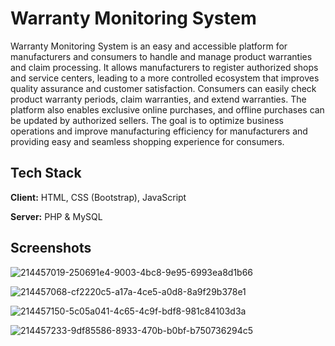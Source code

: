 # Warranty Monitoring System

Warranty Monitoring System is an easy and accessible platform for manufacturers and consumers to handle and manage product warranties and claim processing. It allows manufacturers to register authorized shops and service centers, leading to a more controlled ecosystem that improves quality assurance and customer satisfaction. Consumers can easily check product warranty periods, claim warranties, and extend warranties. The platform also enables exclusive online purchases, and offline purchases can be updated by authorized sellers. The goal is to optimize business operations and improve manufacturing efficiency for manufacturers and providing easy and seamless shopping experience for consumers.

## Tech Stack

**Client:** HTML, CSS (Bootstrap), JavaScript

**Server:** PHP & MySQL

## Screenshots

![214457019-250691e4-9003-4bc8-9e95-6993ea8d1b66](https://user-images.githubusercontent.com/76850547/214466700-11611670-3e6f-4cf6-b4db-1cfd68988fcc.png)

![214457068-cf2220c5-a17a-4ce5-a0d8-8a9f29b378e1](https://user-images.githubusercontent.com/76850547/214466718-23b99656-11a1-4624-ada3-d0f23e2f7924.png)

![214457150-5c05a041-4c65-4c9f-bdf8-981c84103d3a](https://user-images.githubusercontent.com/76850547/214466738-bd16d968-db72-43de-a367-7e1411a527e4.png)

![214457233-9df85586-8933-470b-b0bf-b750736294c5](https://user-images.githubusercontent.com/76850547/214466757-71341fe6-9bc2-4663-b005-6822798119f8.png)
